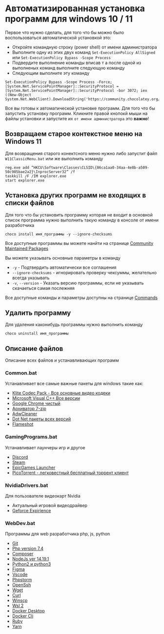 # Автоматизированная установка программ для windows 10 / 11

Первое что нужно сделать, для того что бы можно было воспользоваться автоматической установкой это:

* Откройте командную строку (power shell) от имени администратора
* Выполните одну из этих двух команд `Set-ExecutionPolicy AllSigned ` или `Set-ExecutionPolicy Bypass -Scope Process`
* Подвердите выполнение команды вписав `Y` а после одной из выполненых команд выполните следующую команду
* Следующим выполните эту команду
```
Set-ExecutionPolicy Bypass -Scope Process -Force; [System.Net.ServicePointManager]::SecurityProtocol = [System.Net.ServicePointManager]::SecurityProtocol -bor 3072; iex ((New-Object System.Net.WebClient).DownloadString('https://community.chocolatey.org/install.ps1'))
```

Все вы готовы к автоматической установке программ. Для того что бы запустить установку программ. Кликните правой кнопокй мыши на файлы установки и запустите их  `от имени администратора` это <b>важно</b>!

## Возвращаем старое контекстное меню на Windows 11
Для возвращения старого конектсного меню нужно либо запустит файл `W11ClassicMenu.bat`
или же выполнить команду
```
reg.exe add “HKCU\Software\Classes\CLSID\{86ca1aa0-34aa-4e8b-a509-50c905bae2a2}\InprocServer32” /f
taskkill /F /IM explorer.exe
start explorer.exe
```

## Установка других программ не входящих в списки файлов
Для того что бы установить программу которая не входит в основной список программа нужно выполнить такую команду в консоле от имени разработчика
```
choco install имя_программы -y --ignore-checksums
```

Все доступные программы вы можете нанйти на странице [Community Maintained Packages](https://community.chocolatey.org/packages)

Вы можете указывать основные параметры в команду
* `-y` - Подтвердить автоматически все соглашения
* `--ignore-checksums` - игнорировать проверку чексуммы, желательно всегда указывать
* `-v`, `--version`  - Указать версию программы, если не указывать скачаеться самая послежняя

Все доступные команды и параметры доступны на странице [Commands](https://docs.chocolatey.org/en-us/choco/commands/)

## Удалить программу
Для удаления каконибудь программы нужно выполнить команду
```
choco uninstall имя_программы
```

## Описание файлов
Описание всех файлов и устанавливающих программ

### Common.bat
Устанавливает все самые важные пакеты для windows такие как:
* [Klite Codec Pack - Все основные видео кодеки](https://codecguide.com/)
* [Microsoft Visual C++ Все версии](https://docs.microsoft.com/ru-ru/cpp/windows/latest-supported-vc-redist?view=msvc-170)
* [Google Chrome чистый](https://www.google.com/intl/ru_ru/chrome/)
* [Архиватор 7-zip](https://www.7-zip.org/)
* [AdwCleaner](https://ru.malwarebytes.com/adwcleaner/)
* [Dot Net пакеты всеx версий](https://dotnet.microsoft.com/en-us/)
* [Flameshot](https://flameshot.org/)

### GamingPrograms.bat
Устанавливает лаунчеры игр и другое
* [Discord](https://discord.com/download)
* [Steam](https://store.steampowered.com/about/Steam?l=russian)
* [EpicGames Launcher](https://store.epicgames.com/ru/download)
* [PicoTorrent - легковестный бесплатный торрент клиент](https://picotorrent.org/)

### NvidiaDrivers.bat
Для пользователе видеокарт Nvidia
* Актуальный игровой видеодрайвер
* [Geforce Expirience](https://www.nvidia.com/ru-ru/geforce/geforce-experience/)

### WebDev.bat
Программы для web разработчика php, js, python
* [Git](https://git-scm.com/)
* [Php version 7.4](https://www.php.net/downloads.php)
* [Composer](https://getcomposer.org/)
* [NodeJs ver 14.19.1](https://nodejs.org/en/)
* [Python2 и python3](https://www.python.org/downloads/)
* [Figma](https://www.figma.com/)
* [Vscode](https://code.visualstudio.com/)
* [Phpstorm](https://www.jetbrains.com/ru-ru/phpstorm/)
* [OpenSsh](https://www.openssh.com/)
* [Wget](https://www.gnu.org/software/wget/)
* [Curl](https://curl.se/)
* [Winscp](https://winscp.net/eng/docs/lang:ru)
* [Wsl 2](https://docs.microsoft.com/ru-ru/windows/wsl/about)
* [Docker Desktop](https://www.docker.com/products/docker-desktop/)
* [Docker Cli](https://docs.docker.com/engine/reference/run/)
* [Ruby](https://www.ruby-lang.org/ru/)
* [Yarn](https://yarnpkg.com/)